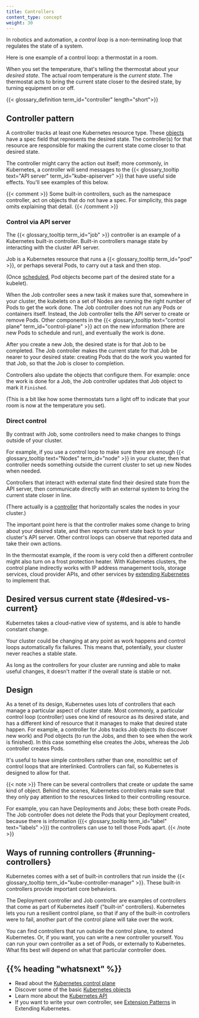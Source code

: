```yaml
---
title: Controllers
content_type: concept
weight: 30
---
```


<!-- overview -->

In robotics and automation, a _control loop_ is
a non-terminating loop that regulates the state of a system.

Here is one example of a control loop: a thermostat in a room.

When you set the temperature, that's telling the thermostat
about your *desired state*. The actual room temperature is the
*current state*. The thermostat acts to bring the current state
closer to the desired state, by turning equipment on or off.

{{< glossary_definition term_id="controller" length="short">}}




<!-- body -->

## Controller pattern

A controller tracks at least one Kubernetes resource type.
These [objects](/docs/concepts/overview/working-with-objects/kubernetes-objects/#kubernetes-objects)
have a spec field that represents the desired state. The
controller(s) for that resource are responsible for making the current
state come closer to that desired state.

The controller might carry the action out itself; more commonly, in Kubernetes,
a controller will send messages to the
{{< glossary_tooltip text="API server" term_id="kube-apiserver" >}} that have
useful side effects. You'll see examples of this below.

{{< comment >}}
Some built-in controllers, such as the namespace controller, act on objects
that do not have a spec. For simplicity, this page omits explaining that
detail.
{{< /comment >}}

### Control via API server

The {{< glossary_tooltip term_id="job" >}} controller is an example of a
Kubernetes built-in controller. Built-in controllers manage state by
interacting with the cluster API server.

Job is a Kubernetes resource that runs a
{{< glossary_tooltip term_id="pod" >}}, or perhaps several Pods, to carry out
a task and then stop.

(Once [scheduled](/docs/concepts/scheduling-eviction/), Pod objects become part of the
desired state for a kubelet).

When the Job controller sees a new task it makes sure that, somewhere
in your cluster, the kubelets on a set of Nodes are running the right
number of Pods to get the work done.
The Job controller does not run any Pods or containers
itself. Instead, the Job controller tells the API server to create or remove
Pods.
Other components in the
{{< glossary_tooltip text="control plane" term_id="control-plane" >}}
act on the new information (there are new Pods to schedule and run),
and eventually the work is done.

After you create a new Job, the desired state is for that Job to be completed.
The Job controller makes the current state for that Job be nearer to your
desired state: creating Pods that do the work you wanted for that Job, so that
the Job is closer to completion.

Controllers also update the objects that configure them.
For example: once the work is done for a Job, the Job controller
updates that Job object to mark it `Finished`.

(This is a bit like how some thermostats turn a light off to
indicate that your room is now at the temperature you set).

### Direct control

By contrast with Job, some controllers need to make changes to
things outside of your cluster.

For example, if you use a control loop to make sure there
are enough {{< glossary_tooltip text="Nodes" term_id="node" >}}
in your cluster, then that controller needs something outside the
current cluster to set up new Nodes when needed.

Controllers that interact with external state find their desired state from
the API server, then communicate directly with an external system to bring
the current state closer in line.

(There actually is a [controller](https://github.com/kubernetes/autoscaler/)
that horizontally scales the nodes in your cluster.)

The important point here is that the controller makes some change to bring about
your desired state, and then reports current state back to your cluster's API server.
Other control loops can observe that reported data and take their own actions.

In the thermostat example, if the room is very cold then a different controller
might also turn on a frost protection heater. With Kubernetes clusters, the control
plane indirectly works with IP address management tools, storage services,
cloud provider APIs, and other services by
[extending Kubernetes](/docs/concepts/extend-kubernetes/) to implement that.

## Desired versus current state {#desired-vs-current}

Kubernetes takes a cloud-native view of systems, and is able to handle
constant change.

Your cluster could be changing at any point as work happens and
control loops automatically fix failures. This means that,
potentially, your cluster never reaches a stable state.

As long as the controllers for your cluster are running and able to make
useful changes, it doesn't matter if the overall state is stable or not.

## Design

As a tenet of its design, Kubernetes uses lots of controllers that each manage
a particular aspect of cluster state. Most commonly, a particular control loop
(controller) uses one kind of resource as its desired state, and has a different
kind of resource that it manages to make that desired state happen. For example,
a controller for Jobs tracks Job objects (to discover new work) and Pod objects
(to run the Jobs, and then to see when the work is finished). In this case
something else creates the Jobs, whereas the Job controller creates Pods.

It's useful to have simple controllers rather than one, monolithic set of control
loops that are interlinked. Controllers can fail, so Kubernetes is designed to
allow for that.

{{< note >}}
There can be several controllers that create or update the same kind of object.
Behind the scenes, Kubernetes controllers make sure that they only pay attention
to the resources linked to their controlling resource.

For example, you can have Deployments and Jobs; these both create Pods.
The Job controller does not delete the Pods that your Deployment created,
because there is information ({{< glossary_tooltip term_id="label" text="labels" >}})
the controllers can use to tell those Pods apart.
{{< /note >}}

## Ways of running controllers {#running-controllers}

Kubernetes comes with a set of built-in controllers that run inside
the {{< glossary_tooltip term_id="kube-controller-manager" >}}. These
built-in controllers provide important core behaviors.

The Deployment controller and Job controller are examples of controllers that
come as part of Kubernetes itself ("built-in" controllers).
Kubernetes lets you run a resilient control plane, so that if any of the built-in
controllers were to fail, another part of the control plane will take over the work.

You can find controllers that run outside the control plane, to extend Kubernetes.
Or, if you want, you can write a new controller yourself.
You can run your own controller as a set of Pods,
or externally to Kubernetes. What fits best will depend on what that particular
controller does.

## {{% heading "whatsnext" %}}

* Read about the [Kubernetes control plane](/docs/concepts/overview/components/#control-plane-components)
* Discover some of the basic [Kubernetes objects](/docs/concepts/overview/working-with-objects/kubernetes-objects/)
* Learn more about the [Kubernetes API](/docs/concepts/overview/kubernetes-api/)
* If you want to write your own controller, see
  [Extension Patterns](/docs/concepts/extend-kubernetes/#extension-patterns)
  in Extending Kubernetes.

